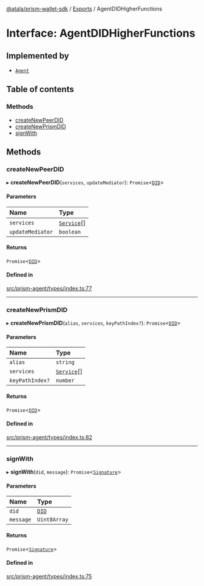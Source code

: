 [@atala/prism-wallet-sdk](../README.md) / [Exports](../modules.md) / AgentDIDHigherFunctions

# Interface: AgentDIDHigherFunctions

## Implemented by

- [`Agent`](../classes/Agent.md)

## Table of contents

### Methods

- [createNewPeerDID](AgentDIDHigherFunctions.md#createnewpeerdid)
- [createNewPrismDID](AgentDIDHigherFunctions.md#createnewprismdid)
- [signWith](AgentDIDHigherFunctions.md#signwith)

## Methods

### createNewPeerDID

▸ **createNewPeerDID**(`services`, `updateMediator`): `Promise`\<[`DID`](../classes/Domain.DID.md)\>

#### Parameters

| Name | Type |
| :------ | :------ |
| `services` | [`Service`](../classes/Domain.Service.md)[] |
| `updateMediator` | `boolean` |

#### Returns

`Promise`\<[`DID`](../classes/Domain.DID.md)\>

#### Defined in

[src/prism-agent/types/index.ts:77](https://github.com/input-output-hk/atala-prism-wallet-sdk-ts/blob/f8f2652/src/prism-agent/types/index.ts#L77)

___

### createNewPrismDID

▸ **createNewPrismDID**(`alias`, `services`, `keyPathIndex?`): `Promise`\<[`DID`](../classes/Domain.DID.md)\>

#### Parameters

| Name | Type |
| :------ | :------ |
| `alias` | `string` |
| `services` | [`Service`](../classes/Domain.Service.md)[] |
| `keyPathIndex?` | `number` |

#### Returns

`Promise`\<[`DID`](../classes/Domain.DID.md)\>

#### Defined in

[src/prism-agent/types/index.ts:82](https://github.com/input-output-hk/atala-prism-wallet-sdk-ts/blob/f8f2652/src/prism-agent/types/index.ts#L82)

___

### signWith

▸ **signWith**(`did`, `message`): `Promise`\<[`Signature`](Domain.Signature.md)\>

#### Parameters

| Name | Type |
| :------ | :------ |
| `did` | [`DID`](../classes/Domain.DID.md) |
| `message` | `Uint8Array` |

#### Returns

`Promise`\<[`Signature`](Domain.Signature.md)\>

#### Defined in

[src/prism-agent/types/index.ts:75](https://github.com/input-output-hk/atala-prism-wallet-sdk-ts/blob/f8f2652/src/prism-agent/types/index.ts#L75)
